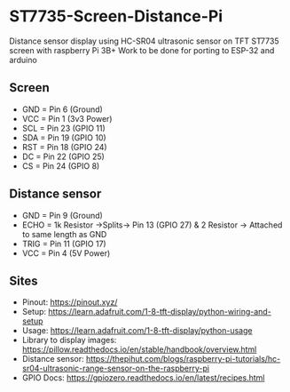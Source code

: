 # ST7735-Screen-Distance-Pi
Distance sensor display using HC-SR04 ultrasonic sensor on TFT ST7735 screen with raspberry Pi 3B+
Work to be done for porting to ESP-32 and arduino

## Screen
- GND = Pin 6 (Ground)
- VCC = Pin 1 (3v3 Power)
- SCL = Pin 23 (GPIO 11)
- SDA = Pin 19 (GPIO 10)
- RST = Pin 18 (GPIO 24)
- DC = Pin 22 (GPIO 25)
- CS = Pin 24 (GPIO 8)

## Distance sensor
- GND = Pin 9 (Ground)
- ECHO = 1k Resistor ->Splits-> Pin 13 (GPIO 27) & 2 Resistor -> Attached to same length as GND
- TRIG = Pin 11 (GPIO 17)
- VCC = Pin 4 (5V Power)

## Sites
- Pinout: https://pinout.xyz/
- Setup: https://learn.adafruit.com/1-8-tft-display/python-wiring-and-setup
- Usage: https://learn.adafruit.com/1-8-tft-display/python-usage
- Library to display images: https://pillow.readthedocs.io/en/stable/handbook/overview.html
- Distance sensor: https://thepihut.com/blogs/raspberry-pi-tutorials/hc-sr04-ultrasonic-range-sensor-on-the-raspberry-pi
- GPIO Docs: https://gpiozero.readthedocs.io/en/latest/recipes.html

